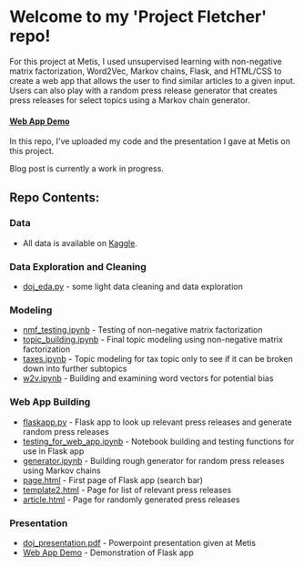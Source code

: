 # Welcome to my 'Project Fletcher' repo!   

For this project at Metis, I used unsupervised learning with non-negative matrix factorization, Word2Vec, Markov chains, Flask, and HTML/CSS to create a web app that allows the user to find similar articles to a given input. Users can also play with a random press release generator that creates press releases for select topics using a Markov chain generator.

#### [Web App Demo](https://drive.google.com/open?id=1nC9EIgTvhmlAQ6HY3sIBLLNa6A2MD0TX)

In this repo, I've uploaded my code and the presentation I gave at Metis on this project.  
  
Blog post is currently a work in progress.
  
## Repo Contents:   

### Data
* All data is available on [Kaggle].

### Data Exploration and Cleaning
* [doj_eda.py](https://github.com/maddyobrienjones/project_fletcher/blob/master/doj_eda.py) - some light data cleaning and data exploration
  
### Modeling
* [nmf_testing.ipynb](https://github.com/maddyobrienjones/project_fletcher/blob/master/nmf_testing.ipynb) - Testing of non-negative matrix factorization
* [topic_building.ipynb](https://github.com/maddyobrienjones/project_fletcher/blob/master/topic_building.ipynb) - Final topic modeling using non-negative matrix factorization
* [taxes.ipynb](https://github.com/maddyobrienjones/project_fletcher/blob/master/taxes.ipynb) - Topic modeling for tax topic only to see if it can be broken down into further subtopics
* [w2v.ipynb](https://github.com/maddyobrienjones/project_fletcher/blob/master/w2v.ipynb) - Building and examining word vectors for potential bias

### Web App Building
* [flaskapp.py](https://github.com/maddyobrienjones/project_fletcher/blob/master/flaskapp.py) - Flask app to look up relevant press releases and generate random press releases
* [testing_for_web_app.ipynb](https://github.com/maddyobrienjones/project_fletcher/blob/master/testing_for_web_app.ipynb) - Notebook building and testing functions for use in Flask app
* [generator.ipynb](https://github.com/maddyobrienjones/project_fletcher/blob/master/generator.ipynb) - Building rough generator for random press releases using Markov chains
* [page.html](https://github.com/maddyobrienjones/project_fletcher/blob/master/page.html) - First page of Flask app (search bar)
* [template2.html](https://github.com/maddyobrienjones/project_fletcher/blob/master/template2.html) - Page for list of relevant press releases
* [article.html](https://github.com/maddyobrienjones/project_fletcher/blob/master/article.html) - Page for randomly generated press releases

### Presentation
* [doj_presentation.pdf](https://github.com/maddyobrienjones/project_fletcher/blob/master/doj_presentation.pdf) - Powerpoint presentation given at Metis
* [Web App Demo](https://drive.google.com/open?id=1nC9EIgTvhmlAQ6HY3sIBLLNa6A2MD0TX) - Demonstration of Flask app

[Kaggle]: https://www.kaggle.com/jbencina/department-of-justice-20092018-press-releases/kernels
